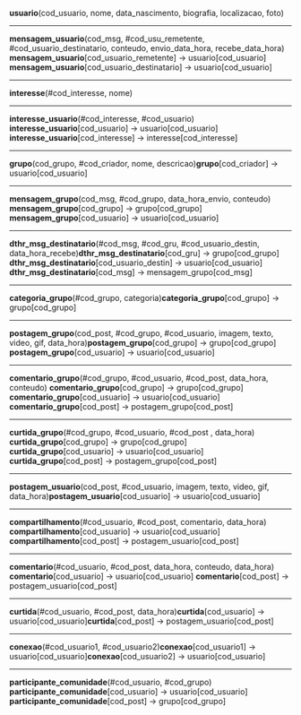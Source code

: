 **usuario**(cod_usuario, nome, data_nascimento, biografia, localizacao, foto)

---

**mensagem_usuario**(cod_msg, #cod_usu_remetente, #cod_usuario_destinatario, conteudo, envio_data_hora, recebe_data_hora)​
**mensagem_usuario**[cod_usuario_remetente] -> usuario[cod_usuario]​
**mensagem_usuario**[cod_usuario_destinatario] -> usuario[cod_usuario]

---

**interesse**(#cod_interesse, nome)

---

**interesse_usuario**(#cod_interesse, #cod_usuario)​​
**interesse_usuario**[cod_usuario] -> usuario[cod_usuario]
**interesse_usuario**[cod_interesse] -> interesse[cod_interesse]

---

**grupo**(cod_grupo, #cod_criador, nome, descricao)​
**grupo**[cod_criador] -> usuario[cod_usuario]

---

**mensagem_grupo**(cod_msg, #cod_grupo, data_hora_envio, conteudo)​
**mensagem_grupo**[cod_grupo] -> grupo[cod_grupo]​
**mensagem_grupo**[cod_usuario] -> usuario[cod_usuario]

---

**dthr_msg_destinatario**(#cod_msg, #cod_gru, #cod_usuario_destin, data_hora_recebe)​
**dthr_msg_destinatario**[cod_gru] -> grupo[cod_grupo]​
**dthr_msg_destinatario**[cod_usuario_destin] -> usuario[cod_usuario]​
**dthr_msg_destinatario**[cod_msg] -> mensagem_grupo[cod_msg]

---

**categoria_grupo**(#cod_grupo, categoria)​
**categoria_grupo**[cod_grupo] -> grupo[cod_grupo]

---

**postagem_grupo**(cod_post, #cod_grupo, #cod_usuario, imagem, texto, video, gif, data_hora)​
**postagem_grupo**[cod_grupo] -> grupo[cod_grupo]​
**postagem_grupo**[cod_usuario] -> usuario[cod_usuario]

---

**comentario_grupo**(#cod_grupo, #cod_usuario, #cod_post, data_hora, conteudo)
**comentario_grupo**[cod_grupo] -> grupo[cod_grupo]​
**comentario_grupo**[cod_usuario] -> usuario[cod_usuario]​
**comentario_grupo**[cod_post] -> postagem_grupo[cod_post]

---

**curtida_grupo**(#cod_grupo, #cod_usuario, #cod_post , data_hora)​
**curtida_grupo**[cod_grupo] -> grupo[cod_grupo]​
**curtida_grupo**[cod_usuario] -> usuario[cod_usuario]​
**curtida_grupo**[cod_post] -> postagem_grupo[cod_post]

---

**postagem_usuario**(cod_post, #cod_usuario, imagem, texto, video, gif, data_hora)​
**postagem_usuario**[cod_usuario] -> usuario[cod_usuario]

---

**compartilhamento**(#cod_usuario, #cod_post, comentario, data_hora)​
**compartilhamento**[cod_usuario] -> usuario[cod_usuario]​
**compartilhamento**[cod_post] -> postagem_usuario[cod_post]

---

**comentario**(#cod_usuario, #cod_post, data_hora, conteudo, data_hora)​
**comentario**[cod_usuario] -> usuario[cod_usuario]​
**comentario**[cod_post] -> postagem_usuario[cod_post]

---

**curtida**(#cod_usuario, #cod_post, data_hora)​
**curtida**[cod_usuario] -> usuario[cod_usuario]​
**curtida**[cod_post] -> postagem_usuario[cod_post]

---

**conexao**(#cod_usuario1, #cod_usuario2)​
**conexao**[cod_usuario1] -> usuario[cod_usuario]​
**conexao**[cod_usuario2] -> usuario[cod_usuario]

---

**participante_comunidade**(#cod_usuario, #cod_grupo)​
**participante_comunidade**[cod_usuario] -> usuario[cod_usuario]​
**participante_comunidade**[cod_post] -> grupo[cod_grupo]
